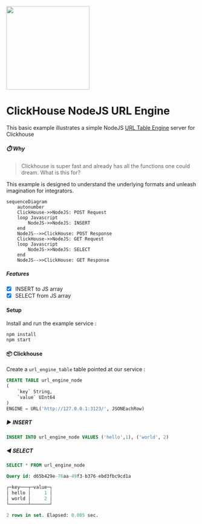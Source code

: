 <img src="https://user-images.githubusercontent.com/1423657/147935343-598c7dfd-1412-4bad-9ac6-636994810443.png" width=220 >

# ClickHouse NodeJS URL Engine
This basic example illustrates a simple NodeJS [URL Table Engine](https://clickhouse.com/docs/en/engines/table-engines/special/url/) server for Clickhouse

##### ⏱️ Why
> Clickhouse is super fast and already has all the functions one could dream. What is this for?

This example is designed to understand the underlying formats and unleash imagination for integrators.

```mermaid
sequenceDiagram
    autonumber
    ClickHouse->>NodeJS: POST Request
    loop Javascript
        NodeJS->>NodeJS: INSERT
    end
    NodeJS-->>ClickHouse: POST Response
    ClickHouse->>NodeJS: GET Request
    loop Javascript
        NodeJS->>NodeJS: SELECT
    end
    NodeJS-->>ClickHouse: GET Response
```

##### Features
- [x] INSERT to JS array
- [x] SELECT from JS array

#### Setup
Install and run the example service :
```
npm install
npm start
```

#### 📦 Clickhouse
Create a `url_engine_table` table pointed at our service :
```sql
CREATE TABLE url_engine_node
(
    `key` String,
    `value` UInt64
)
ENGINE = URL('http://127.0.0.1:3123/', JSONEachRow)
```
 
 ##### ▶️ INSERT
 ```sql
 INSERT INTO url_engine_node VALUES ('hello',1), ('world', 2)
 ```
 ##### ◀️ SELECT
 ```sql
SELECT * FROM url_engine_node

Query id: d65b429e-76aa-49f3-b376-ebd3fbc9cd1a

┌─key───┬─value─┐
│ hello │     1 │
│ world │     2 │
└───────┴───────┘

2 rows in set. Elapsed: 0.005 sec. 
 ```
 
